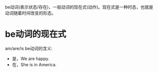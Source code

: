 be动词(表示状态/存在)，一般动词的现在式(动作)。现在式是一种时态，也就是动词随着时间改变的形态。
# be动词的现在式
am/are/is
be动词的含义:
- 是，We are happy.
- 在，She is in America.